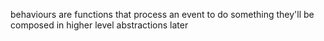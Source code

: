 behaviours are functions that process an event to do something
they'll be composed in higher level abstractions later